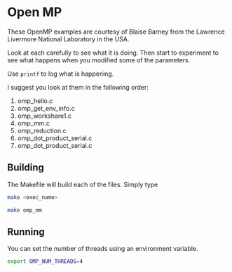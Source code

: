 # Open MP

These OpenMP examples are courtesy of Blaise Barney from the Lawrence Livermore National Laboratory in the USA.

Look at each carefully to see what it is doing.
Then start to experiment to see what happens when you modified some of the parameters.

Use `printf` to log what is happening. 

I suggest you look at them in the following order:

1. omp_hello.c
2. omp_get_env_info.c
3. omp_workshare1.c
4. omp_mm.c
5. omp_reduction.c
6. omp_dot_product_serial.c
7. omp_dot_product_serial.c

## Building 

The Makefile will build each of the files.
Simply type
```bash
make <exec_name>

make omp_mm
```  

## Running

You can set the number of threads using an environment variable. 

```bash
export OMP_NUM_THREADS=4
```

